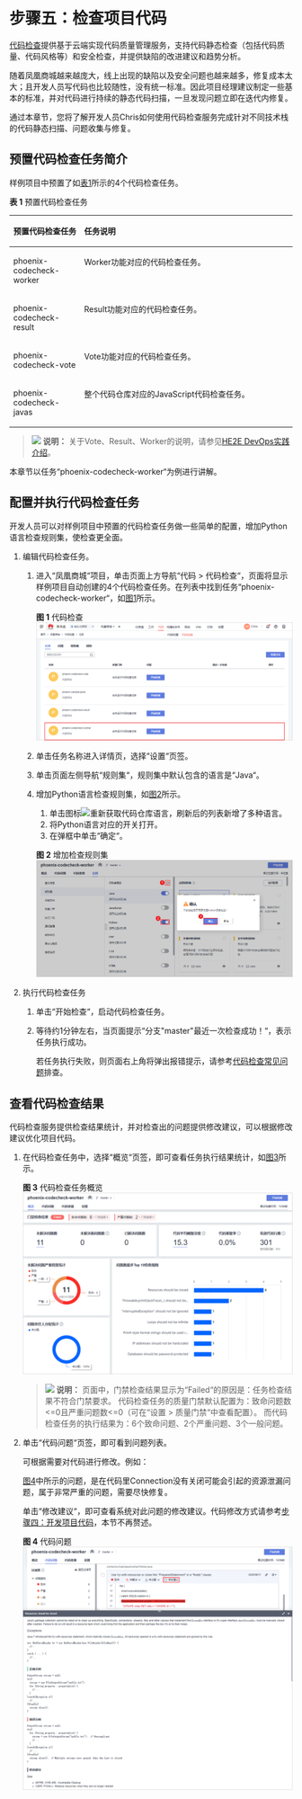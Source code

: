# 步骤五：检查项目代码<a name="ZH-CN_TOPIC_0162964258"></a>

[代码检查](https://www.huaweicloud.com/product/codecheck.html)提供基于云端实现代码质量管理服务，支持代码静态检查（包括代码质量、代码风格等）和安全检查，并提供缺陷的改进建议和趋势分析。

随着凤凰商城越来越庞大，线上出现的缺陷以及安全问题也越来越多，修复成本太大；且开发人员写代码也比较随性，没有统一标准。因此项目经理建议制定一些基本的标准，并对代码进行持续的静态代码扫描，一旦发现问题立即在迭代内修复。

通过本章节，您将了解开发人员Chris如何使用代码检查服务完成针对不同技术栈的代码静态扫描、问题收集与修复。

## 预置代码检查任务简介<a name="section49011679"></a>

样例项目中预置了如[表1](#table11691548568)所示的4个代码检查任务。

**表 1**  预置代码检查任务

<a name="table11691548568"></a>
<table><thead align="left"><tr id="row51691481065"><th class="cellrowborder" valign="top" width="25%" id="mcps1.2.3.1.1"><p id="p31694485618"><a name="p31694485618"></a><a name="p31694485618"></a>预置代码检查任务</p>
</th>
<th class="cellrowborder" valign="top" width="75%" id="mcps1.2.3.1.2"><p id="p7169194811614"><a name="p7169194811614"></a><a name="p7169194811614"></a>任务说明</p>
</th>
</tr>
</thead>
<tbody><tr id="row10169164815619"><td class="cellrowborder" valign="top" width="25%" headers="mcps1.2.3.1.1 "><p id="p131708481462"><a name="p131708481462"></a><a name="p131708481462"></a>phoenix-codecheck-worker</p>
</td>
<td class="cellrowborder" valign="top" width="75%" headers="mcps1.2.3.1.2 "><p id="p717017481762"><a name="p717017481762"></a><a name="p717017481762"></a>Worker功能对应的代码检查任务。</p>
</td>
</tr>
<tr id="row1217014480615"><td class="cellrowborder" valign="top" width="25%" headers="mcps1.2.3.1.1 "><p id="p517015481762"><a name="p517015481762"></a><a name="p517015481762"></a>phoenix-codecheck-result</p>
</td>
<td class="cellrowborder" valign="top" width="75%" headers="mcps1.2.3.1.2 "><p id="p111708481361"><a name="p111708481361"></a><a name="p111708481361"></a>Result功能对应的代码检查任务。</p>
</td>
</tr>
<tr id="row31709481564"><td class="cellrowborder" valign="top" width="25%" headers="mcps1.2.3.1.1 "><p id="p117064813612"><a name="p117064813612"></a><a name="p117064813612"></a>phoenix-codecheck-vote</p>
</td>
<td class="cellrowborder" valign="top" width="75%" headers="mcps1.2.3.1.2 "><p id="p111704485610"><a name="p111704485610"></a><a name="p111704485610"></a>Vote功能对应的代码检查任务。</p>
</td>
</tr>
<tr id="row1217016481369"><td class="cellrowborder" valign="top" width="25%" headers="mcps1.2.3.1.1 "><p id="p51706487612"><a name="p51706487612"></a><a name="p51706487612"></a>phoenix-codecheck-javas</p>
</td>
<td class="cellrowborder" valign="top" width="75%" headers="mcps1.2.3.1.2 "><p id="p7170114816618"><a name="p7170114816618"></a><a name="p7170114816618"></a>整个代码仓库对应的JavaScript代码检查任务。</p>
</td>
</tr>
</tbody>
</table>

>![](public_sys-resources/icon-note.gif) **说明：** 
>关于Vote、Result、Worker的说明，请参见[HE2E DevOps实践介绍](HE2E-DevOps实践介绍.md)。

本章节以任务“phoenix-codecheck-worker“为例进行讲解。

## 配置并执行代码检查任务<a name="section38451933"></a>

开发人员可以对样例项目中预置的代码检查任务做一些简单的配置，增加Python语言检查规则集，使检查更全面。

1.  编辑代码检查任务。
    1.  进入“凤凰商城“项目，单击页面上方导航“代码  \>  代码检查“，页面将显示样例项目自动创建的4个代码检查任务。在列表中找到任务“phoenix-codecheck-worker“，如[图1](#fig181951216142119)所示。

        **图 1**  代码检查<a name="fig181951216142119"></a>  
        ![](figures/代码检查.png "代码检查")

    2.  单击任务名称进入详情页，选择“设置“页签。
    3.  单击页面左侧导航“规则集“，规则集中默认包含的语言是“Java“。
    4.  增加Python语言检查规则集，如[图2](#fig49786200210)所示。

        1.  单击图标![](figures/icon-刷新.png)重新获取代码仓库语言，刷新后的列表新增了多种语言。
        2.  将Python语言对应的开关打开。
        3.  在弹框中单击“确定“。

        **图 2**  增加检查规则集<a name="fig49786200210"></a>  
        ![](figures/增加检查规则集.png "增加检查规则集")

2.  执行代码检查任务
    1.  单击“开始检查“，启动代码检查任务。
    2.  等待约1分钟左右，当页面提示“分支"master"最近一次检查成功！“，表示任务执行成功。

        若任务执行失败，则页面右上角将弹出报错提示，请参考[代码检查常见问题](https://support.huaweicloud.com/codecheck_faq/codecheck_02_0002.html)排查。



## 查看代码检查结果<a name="section10523083"></a>

代码检查服务提供检查结果统计，并对检查出的问题提供修改建议，可以根据修改建议优化项目代码。

1.  在代码检查任务中，选择“概览“页签，即可查看任务执行结果统计，如[图3](#fig18171024192117)所示。

    **图 3**  代码检查任务概览<a name="fig18171024192117"></a>  
    ![](figures/代码检查任务概览.png "代码检查任务概览")

    >![](public_sys-resources/icon-note.gif) **说明：** 
    >页面中，门禁检查结果显示为“Failed“的原因是：任务检查结果不符合门禁要求。
    >代码检查任务的质量门禁默认配置为：致命问题数<=0且严重问题数<=0（可在“设置  \>  质量门禁“中查看配置）。
    >而代码检查任务的执行结果为：6个致命问题、2个严重问题、3个一般问题。

2.  单击“代码问题“页签，即可看到问题列表。

    可根据需要对代码进行修改。例如：

    [图4](#fig944222812115)中所示的问题，是在代码里Connection没有关闭可能会引起的资源泄漏问题，属于非常严重的问题，需要尽快修复。

    单击“修改建议“，即可查看系统对此问题的修改建议。代码修改方式请参考[步骤四：开发项目代码](步骤四-开发项目代码.md)，本节不再赘述。

    **图 4**  代码问题<a name="fig944222812115"></a>  
    ![](figures/代码问题.png "代码问题")


